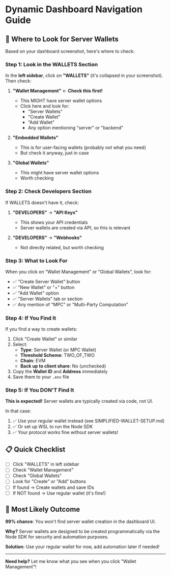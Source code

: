 # Dynamic Dashboard Navigation Guide

## 🎯 Where to Look for Server Wallets

Based on your dashboard screenshot, here's where to check:

### Step 1: Look in the WALLETS Section

In the **left sidebar**, click on **"WALLETS"** (it's collapsed in your screenshot). Then check:

1. **"Wallet Management"** ← **Check this first!**
   - This MIGHT have server wallet options
   - Click here and look for:
     - "Server Wallets"
     - "Create Wallet"
     - "Add Wallet"
     - Any option mentioning "server" or "backend"

2. **"Embedded Wallets"**
   - This is for user-facing wallets (probably not what you need)
   - But check it anyway, just in case

3. **"Global Wallets"**
   - This might have server wallet options
   - Worth checking

### Step 2: Check Developers Section

If WALLETS doesn't have it, check:

1. **"DEVELOPERS"** → **"API Keys"**
   - This shows your API credentials
   - Server wallets are created via API, so this is relevant

2. **"DEVELOPERS"** → **"Webhooks"**
   - Not directly related, but worth checking

### Step 3: What to Look For

When you click on "Wallet Management" or "Global Wallets", look for:
- ✅ "Create Server Wallet" button
- ✅ "New Wallet" or "+" button
- ✅ "Add Wallet" option
- ✅ "Server Wallets" tab or section
- ✅ Any mention of "MPC" or "Multi-Party Computation"

### Step 4: If You Find It

If you find a way to create wallets:
1. Click "Create Wallet" or similar
2. Select:
   - **Type**: Server Wallet (or MPC Wallet)
   - **Threshold Scheme**: TWO_OF_TWO
   - **Chain**: EVM
   - **Back up to client share**: No (unchecked)
3. Copy the **Wallet ID** and **Address** immediately
4. Save them to your `.env` file

### Step 5: If You DON'T Find It

**This is expected!** Server wallets are typically created via code, not UI.

In that case:
1. ✅ Use your regular wallet instead (see SIMPLIFIED-WALLET-SETUP.md)
2. ✅ Or set up WSL to run the Node SDK
3. ✅ Your protocol works fine without server wallets!

## 📋 Quick Checklist

- [ ] Click "WALLETS" in left sidebar
- [ ] Check "Wallet Management" 
- [ ] Check "Global Wallets"
- [ ] Look for "Create" or "Add" buttons
- [ ] If found → Create wallets and save IDs
- [ ] If NOT found → Use regular wallet (it's fine!)

## 🎯 Most Likely Outcome

**99% chance**: You won't find server wallet creation in the dashboard UI.

**Why?** Server wallets are designed to be created programmatically via the Node SDK for security and automation purposes.

**Solution**: Use your regular wallet for now, add automation later if needed!

---

**Need help?** Let me know what you see when you click "Wallet Management"!

